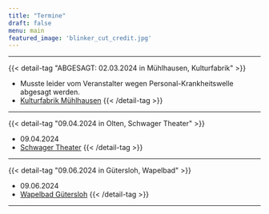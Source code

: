 ```yaml
---
title: "Termine"
draft: false
menu: main
featured_image: 'blinker_cut_credit.jpg'
---
```


***
{{< detail-tag "ABGESAGT: 02.03.2024 in Mühlhausen, Kulturfabrik" >}}
* Musste leider vom Veranstalter wegen Personal-Krankheitswelle abgesagt werden.
* [Kulturfabrik Mühlhausen](https://kufa-mhl.de/)
{{< /detail-tag >}}
***
{{< detail-tag "09.04.2024 in Olten, Schwager Theater" >}}
* 09.04.2024
* [Schwager Theater](https://www.schwager.ch/gastspiele-2023-2024/)
{{< /detail-tag >}}
***
{{< detail-tag "09.06.2024 in Gütersloh, Wapelbad" >}}
* 09.06.2024
* [Wapelbad Gütersloh](https://www.wapelbad.de/)
{{< /detail-tag >}}
***